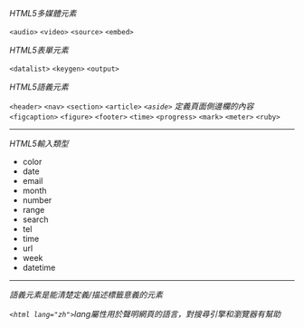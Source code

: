 *HTML5多媒體元素*

`<audio>`
`<video>`
`<source>`
`<embed>`

*HTML5表單元素*

`<datalist>`
`<keygen>`
`<output>`

*HTML5語義元素*

`<header>`
`<nav>`
`<section>`
`<article>`
*`<aside>` 定義頁面側邊欄的內容*
`<figcaption>`
`<figure>`
`<footer>`
`<time>`
`<progress>`
`<mark>`
`<meter>`
`<ruby>`

***

*HTML5輸入類型*
* color
* date
* email
* month
* number
* range
* search
* tel
* time
* url
* week
* datetime

***

*語義元素是能清楚定義/描述標籤意義的元素*

*`<html lang="zh">`lang屬性用於聲明網頁的語言，對搜尋引擎和瀏覽器有幫助*
